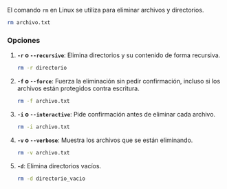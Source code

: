 El comando `rm` en Linux se utiliza para eliminar archivos y directorios.

```bash
rm archivo.txt
```

### **Opciones**

1. **`-r` o `--recursive`**: Elimina directorios y su contenido de forma recursiva.
    
    ```bash
    rm -r directorio
    ```
    
2. **`-f` o `--force`**: Fuerza la eliminación sin pedir confirmación, incluso si los archivos están protegidos contra escritura.
    
    ```bash
    rm -f archivo.txt
    ```
    
3. **`-i` o `--interactive`**: Pide confirmación antes de eliminar cada archivo.
    
    ```bash
    rm -i archivo.txt
    ```
    
4. **`-v` o `--verbose`**: Muestra los archivos que se están eliminando.
    
    ```bash
    rm -v archivo.txt
    ```
    
5. **`-d`**: Elimina directorios vacíos.
    
    ```bash
    rm -d directorio_vacio
    ```
